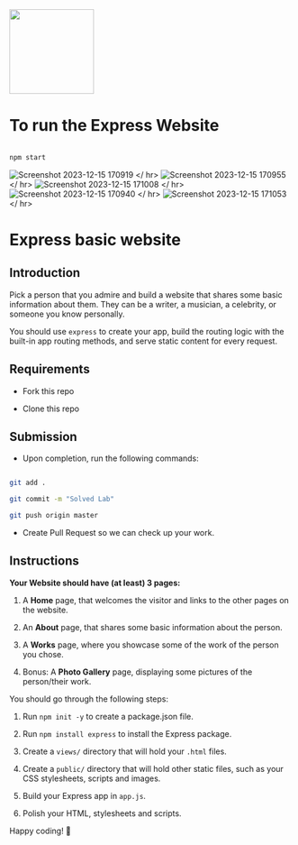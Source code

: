 <img src="https://imgur.com/XOS1Vdh.png"  width="150px" height="150px">
  
# To run the Express Website

```bash

npm start

```

![Screenshot 2023-12-15 170919](https://github.com/Devil-2621/lab-express-basic/assets/119029321/4a49df7f-133d-43cb-814f-61e2c97ad826)
</ hr>
![Screenshot 2023-12-15 170955](https://github.com/Devil-2621/lab-express-basic/assets/119029321/820efabc-2f88-45fd-9845-254f4c23f3e1)
</ hr>
![Screenshot 2023-12-15 171008](https://github.com/Devil-2621/lab-express-basic/assets/119029321/44c30ff3-eccf-4e73-bdf2-64aca003f07d)
</ hr>
![Screenshot 2023-12-15 170940](https://github.com/Devil-2621/lab-express-basic/assets/119029321/ddf2840e-1b96-4b01-ad04-a3171a78065c)
</ hr>
![Screenshot 2023-12-15 171053](https://github.com/Devil-2621/lab-express-basic/assets/119029321/700fb335-161d-4500-9571-9a66075b14d5)
</ hr>

# Express basic website

  

## Introduction

  

Pick a person that you admire and build a website that shares some basic information about them. They can be a writer, a musician, a celebrity, or someone you know personally.

  

You should use `express` to create your app, build the routing logic with the built-in app routing methods, and serve static content for every request.

  

## Requirements

  

- Fork this repo

- Clone this repo

  

## Submission

  

- Upon completion, run the following commands:

  

```bash

git add .

git commit -m "Solved Lab"

git push origin master

```

  

- Create Pull Request so we can check up your work.

  

## Instructions

  

**Your Website should have (at least) 3 pages:**

  

1. A **Home** page, that welcomes the visitor and links to the other pages on the website.

2. An **About** page, that shares some basic information about the person.

3. A **Works** page, where you showcase some of the work of the person you chose.

4. Bonus: A **Photo Gallery** page, displaying some pictures of the person/their work.

  

You should go through the following steps:

  

1. Run `npm init -y` to create a package.json file.

2. Run `npm install express` to install the Express package.

3. Create a `views/` directory that will hold your `.html` files.

4. Create a `public/` directory that will hold other static files, such as your CSS stylesheets, scripts and images.

5. Build your Express app in `app.js`.

6. Polish your HTML, stylesheets and scripts.

  

Happy coding! 💙
